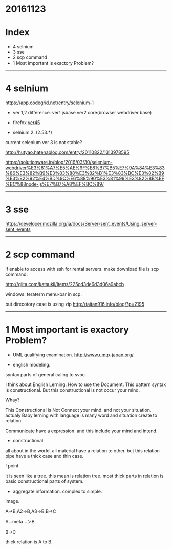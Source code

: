 # 20161123

# Index
- 4 selnium
- 3 sse
- 2 scp command 
- 1 Most important is exactory Problem?


--------------------
# 4 selnium

https://app.codegrid.net/entry/selenium-1

- ver 1,2 difference.
    ver1 jsbase
    ver2 core(browser webdriver base)

- firefox [ver45](https://ftp.mozilla.org/pub/firefox/releases/45.0/mac/en-US/)
- selnium 2.*.*(2.53.*)

current selenium ver 3 is not stable?

http://hutyao.hatenablog.com/entry/20110822/1313978595

https://solutionware.jp/blog/2016/03/30/selenium-webdriver%E3%81%A7%E5%AE%9F%E8%B7%B5%E7%9A%84%E3%83%86%E3%82%B9%E3%83%88%E3%82%B1%E3%83%BC%E3%82%B9%E3%82%92%E4%BD%9C%E6%88%90%E3%81%99%E3%82%8B%EF%BC%88node-js%E7%B7%A8%EF%BC%89/





--------------------
# 3 sse

https://developer.mozilla.org/ja/docs/Server-sent_events/Using_server-sent_events

-------------------
# 2 scp command

if enable to access with ssh for rental servers.
make download file is scp command.

http://qiita.com/katsukii/items/225cd3de6d3d06a9abcb

windows:
    teraterm menu-bar in scp.

but direcotory case is using zip
http://taitan916.info/blog/?p=2195

-------------------
# 1 Most important is exactory Problem?

- UML qualifying examination.
http://www.umtp-japan.org/


- english modeling.

syntax parts of general callng to svoc.

I think about English Lerning. How to use the Document.
This pattern syntax is constructional.
But this constructional is not occur your mind.

Whay?

This Constructional is Not Connect your mind. and not your situation.
actualy Baby lerning with language is many word and situation create to relation.

Communicate have a expression. and this include your mind and intend.

- constructional

all about in the world. all material have a relation to other.
but this relation pipe have a thick case and thin case.

! point

it is seen like a tree.
this mean is relation tree.
most thick parts in relation is basic constructional parts of system.


- aggregate information. complex to simple.

image.

A->B,A2->B,A3->B,B->C

A...meta −＞B

B->C

thick relation is A to B.









